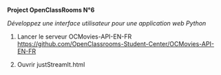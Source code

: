 **Project OpenClassRooms N°6**

*Développez une interface utilisateur pour une application web Python*


1) Lancer le serveur OCMovies-API-EN-FR
 https://github.com/OpenClassrooms-Student-Center/OCMovies-API-EN-FR

3) Ouvrir justStreamIt.html
